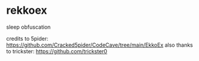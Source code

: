 # rekkoex

sleep obfuscation

credits to 5pider: https://github.com/Cracked5pider/CodeCave/tree/main/EkkoEx
also thanks to trickster: https://github.com/trickster0
